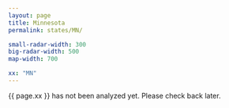 ```yaml
---
layout: page
title: Minnesota
permalink: states/MN/

small-radar-width: 300
big-radar-width: 500
map-width: 700

xx: "MN"
---
```


<p>{{ page.xx }} has not been analyzed yet. Please check back later.</p>